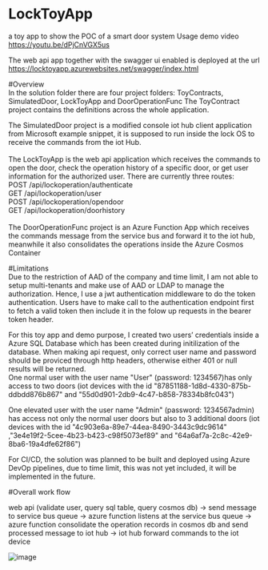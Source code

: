 # LockToyApp
a toy app to show the POC of a smart door system 
Usage demo video https://youtu.be/dPjCnVGX5us

The web api app together with the swagger ui enabled is deployed at the url https://locktoyapp.azurewebsites.net/swagger/index.html


#Overview <br/>
In the solution folder there are four project folders: ToyContracts, SimulatedDoor, LockToyApp and DoorOperationFunc The ToyContract project contains the definitions across the whole application.

The SimulatedDoor project is a modified console iot hub client application from Microsoft example snippet, it is supposed to run inside the lock OS to receive the commands from the iot Hub. <br/>
<br/>
The LockToyApp is the web api application which receives the commands to open the door, check the operation history of a specific door, or get user information for the authorized user. There are currently three routes: <br/>
POST /api/lockoperation/authenticate <br/>
GET /api/lockoperation/user <br/>
POST /api/lockoperation/opendoor <br/>
GET /api/lockoperation/doorhistory
<br/>
<br/>
The DoorOperationFunc project is an Azure Function App which receives the commands message from the service bus and forward it to the iot hub, meanwhile it also consolidates the operations inside the Azure Cosmos Container

#Limitations <br/>
Due to the restriction of AAD of the company and time limit,  I am not able to setup multi-tenants and make use of AAD or LDAP to manage the authorization. Hence, I use a jwt authentication middleware to do the token authentication. Users have to make call to the authentication endpoint first to fetch a valid token then include it in the folow up requests in the bearer token header. 

For this toy app and demo purpose, I created two users’ credentials inside a Azure SQL Database which has been created during initilization of the database. When making api request, only correct user name and password should be proviced through http headers, otherwise either 401 or null results will be returned.  <br/> 
One normal user with the user name "User" (password: 1234567)has only access to two doors (iot devices with the id "87851188-1d8d-4330-875b-ddbdd876b867" and "55d0d901-2db9-4c47-b858-78334b8fc043") <br>

One elevated user with the user name "Admin" (password: 1234567admin) has access not only the normal user doors but also to 3 additional doors (iot devices with the id "4c903e6a-89e7-44ea-8490-3443c9dc9614" ,"3e4e19f2-5cee-4b23-b423-c98f5073ef89" and "64a6af7a-2c8c-42e9-8ba6-19a4dfe62f86") 

For CI/CD, the solution was planned to be built and deployed using Azure DevOp pipelines, due to time limit, this was not yet included, it will be implemented in the future. 

#Overall work flow <br/>

web api (validate user, query sql table, query cosmos db) &rarr; send message to service bus queue &rarr; azure function listens at the service bus queue &rarr; azure function consolidate the operation records in cosmos db and send processed message to iot hub &rarr; iot hub forward commands to the iot device

![image](https://user-images.githubusercontent.com/3876170/205245434-50ee5393-93f6-46c9-b27f-e334dc0334d1.png)
